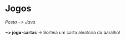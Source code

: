 # Jogos
*Pasta ¬> Java*<br/><br/>
<b>¬> jogo-cartas</b>  -> Sorteia um carta aleatória do baralho!<br/>
